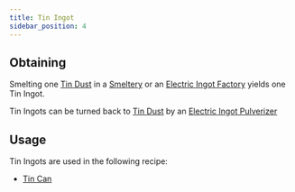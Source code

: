 ```yaml
---
title: Tin Ingot
sidebar_position: 4
---
```


## Obtaining

Smelting one [Tin Dust](Tin-Dust) in a [Smeltery](Smeltery) or an [Electric Ingot Factory](Electric-Ingot-Factory) yields one Tin Ingot.

Tin Ingots can be turned back to [Tin Dust](Tin-Dust) by an [Electric Ingot Pulverizer](Electric-Ingot-Pulverizer)

## Usage

Tin Ingots are used in the following recipe:

* [Tin Can](Miscellaneous-Items)
